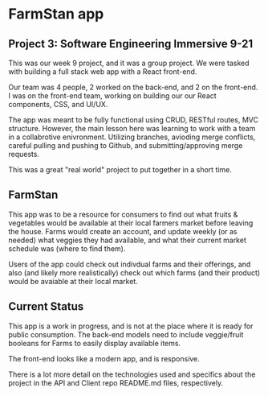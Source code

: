 # FarmStan app

## Project 3: Software Engineering Immersive 9-21

This was our week 9 project, and it was a group project. We were tasked with building a full stack web app with a React front-end.

Our team was 4 people, 2 worked on the back-end, and 2 on the front-end. I was on the front-end team, working on building our our React components, CSS, and UI/UX.

The app was meant to be fully functional using CRUD, RESTful routes, MVC structure. However, the main lesson here was learning to work with a team in a collabrotive enivronment. Utilizing branches, avioding merge conflicts, careful pulling and pushing to Github, and submitting/approving merge requests.

This was a great "real world" project to put together in a short time.

## FarmStan

This app was to be a resource for consumers to find out what fruits & vegetables would be available at their local farmers market before leaving the house. Farms would create an account, and update weekly (or as needed) what veggies they had available, and what their current market schedule was (where to find them).

Users of the app could check out indivdual farms and their offerings, and also (and likely more realistically) check out which farms (and their product) would be avaiable at their local market.

## Current Status

This app is a work in progress, and is not at the place where it is ready for public consumption. The back-end models need to include veggie/fruit booleans for Farms to easily display available items.

The front-end looks like a modern app, and is responsive.

There is a lot more detail on the technologies used and specifics about the project in the API and Client repo README.md files, respectively.